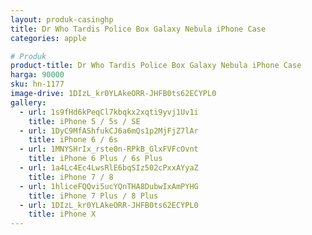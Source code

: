 ```yaml
---
layout: produk-casinghp
title: Dr Who Tardis Police Box Galaxy Nebula iPhone Case
categories: apple

# Produk
product-title: Dr Who Tardis Police Box Galaxy Nebula iPhone Case
harga: 90000
sku: hn-1177
image-drive: 1DIzL_kr0YLAkeORR-JHFB0ts62ECYPL0
gallery:
  - url: 1s9fHd6kPeqCl7kbqkx2xqti9yvj1Uv1i
    title: iPhone 5 / 5s / SE
  - url: 1DyC9MfAShfukCJ6a6mQs1p2MjFjZ7lAr
    title: iPhone 6 / 6s
  - url: 1MNYSHrIx_rste0n-RPkB_GlxFVFcOvnt
    title: iPhone 6 Plus / 6s Plus
  - url: 1a4Lc4Ec4LwsRlE6bqSIz502cPxxAYyaZ
    title: iPhone 7 / 8
  - url: 1hliceFQQvi5ucYQnTHA8DubwIxAmPYHG
    title: iPhone 7 Plus / 8 Plus
  - url: 1DIzL_kr0YLAkeORR-JHFB0ts62ECYPL0
    title: iPhone X
---
```

